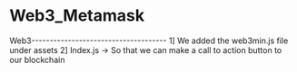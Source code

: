 # Web3_Metamask
Web3-------------------------------------
1] We added the web3min.js file under assets
2] Index.js -> So that we can make a call to action button to our blockchain
 
